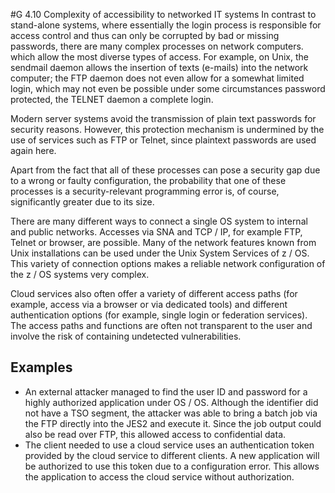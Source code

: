 #G 4.10 Complexity of accessibility to networked IT systems
In contrast to stand-alone systems, where essentially the login process is responsible for access control and thus can only be corrupted by bad or missing passwords, there are many complex processes on network computers. which allow the most diverse types of access. For example, on Unix, the sendmail daemon allows the insertion of texts (e-mails) into the network computer; the FTP daemon does not even allow for a somewhat limited login, which may not even be possible under some circumstances password protected, the TELNET daemon a complete login.

Modern server systems avoid the transmission of plain text passwords for security reasons. However, this protection mechanism is undermined by the use of services such as FTP or Telnet, since plaintext passwords are used again here.

Apart from the fact that all of these processes can pose a security gap due to a wrong or faulty configuration, the probability that one of these processes is a security-relevant programming error is, of course, significantly greater due to its size.

There are many different ways to connect a single OS system to internal and public networks. Accesses via SNA and TCP / IP, for example FTP, Telnet or browser, are possible. Many of the network features known from Unix installations can be used under the Unix System Services of z / OS. This variety of connection options makes a reliable network configuration of the z / OS systems very complex.

Cloud services also often offer a variety of different access paths (for example, access via a browser or via dedicated tools) and different authentication options (for example, single login or federation services). The access paths and functions are often not transparent to the user and involve the risk of containing undetected vulnerabilities.



## Examples 
* An external attacker managed to find the user ID and password for a highly authorized application under OS / OS. Although the identifier did not have a TSO segment, the attacker was able to bring a batch job via the FTP directly into the JES2 and execute it. Since the job output could also be read over FTP, this allowed access to confidential data.
* The client needed to use a cloud service uses an authentication token provided by the cloud service to different clients. A new application will be authorized to use this token due to a configuration error. This allows the application to access the cloud service without authorization.




